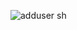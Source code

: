 ![adduser sh](https://user-images.githubusercontent.com/14938940/37322521-9e2b620e-26b0-11e8-8fa4-336e762eebd9.png)
